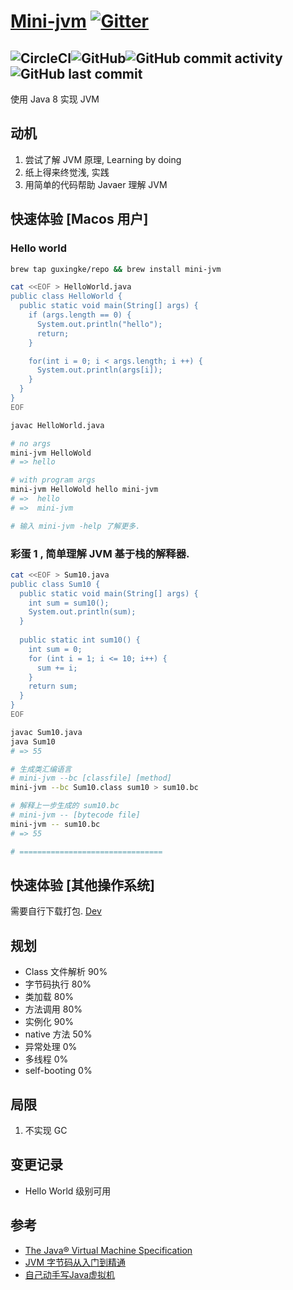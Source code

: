 # [Mini-jvm](https://jvm.guxingke.com) [![Gitter](https://badges.gitter.im/guxingke/mini-jvm.svg)](https://gitter.im/guxingke/mini-jvm?utm_source=badge&utm_medium=badge&utm_campaign=pr-badge)
![CircleCI](https://img.shields.io/circleci/build/github/guxingke/mini-jvm/master?style=for-the-badge&token=f20bab2e6e06b66e96f9440f31fa391524a8ed60)![GitHub](https://img.shields.io/github/license/guxingke/mini-jvm?style=for-the-badge)![GitHub commit activity](https://img.shields.io/github/commit-activity/w/guxingke/mini-jvm?style=for-the-badge)![GitHub last commit](https://img.shields.io/github/last-commit/guxingke/mini-jvm?style=for-the-badge)
------
使用 Java 8 实现 JVM

## 动机
1. 尝试了解 JVM 原理, Learning by doing
2. 纸上得来终觉浅, 实践
3. 用简单的代码帮助 Javaer 理解 JVM

## 快速体验 [Macos 用户]

### Hello world
```bash
brew tap guxingke/repo && brew install mini-jvm

cat <<EOF > HelloWorld.java
public class HelloWorld {
  public static void main(String[] args) {
    if (args.length == 0) {
      System.out.println("hello");
      return;
    }

    for(int i = 0; i < args.length; i ++) {
      System.out.println(args[i]);
    }
  }
}
EOF

javac HelloWorld.java

# no args
mini-jvm HelloWold
# => hello

# with program args
mini-jvm HelloWold hello mini-jvm
# =>  hello
# =>  mini-jvm

# 输入 mini-jvm -help 了解更多.
```

### 彩蛋 1 , 简单理解 JVM 基于栈的解释器.
```bash
cat <<EOF > Sum10.java
public class Sum10 {
  public static void main(String[] args) {
    int sum = sum10();
    System.out.println(sum);
  }
  
  public static int sum10() {
    int sum = 0;
    for (int i = 1; i <= 10; i++) {
      sum += i;
    }
    return sum;
  }
}
EOF

javac Sum10.java
java Sum10
# => 55

# 生成类汇编语言
# mini-jvm --bc [classfile] [method]
mini-jvm --bc Sum10.class sum10 > sum10.bc

# 解释上一步生成的 sum10.bc
# mini-jvm -- [bytecode file]
mini-jvm -- sum10.bc
# => 55

# ================================
```

## 快速体验 [其他操作系统]
需要自行下载打包. [Dev](https://jvm.guxingke.com/#/dev)

## 规划
- Class 文件解析 90%
- 字节码执行 80%
- 类加载 80%
- 方法调用 80%
- 实例化 90%
- native 方法 50%
- 异常处理 0%
- 多线程 0%
- self-booting 0%

## 局限
1. 不实现 GC

## 变更记录
- Hello World 级别可用

## 参考
- [The Java® Virtual Machine Specification](https://docs.oracle.com/javase/specs/jvms/se8/html/)
- [JVM 字节码从入门到精通](https://juejin.im/book/5c25811a6fb9a049ec6b23ee/)
- [自己动手写Java虚拟机](https://book.douban.com/subject/26802084/)

